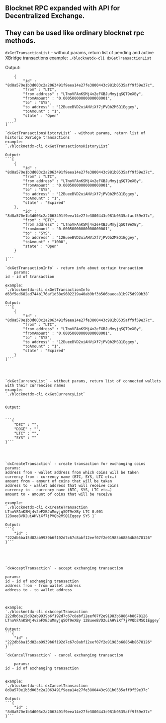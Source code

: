 ## Blocknet RPC expanded with API for Decentralized Exchange. 
## They can be used like ordinary blocknet rpc methods.

`dxGetTransactionList` - without params, return list of pending and active XBridge transactions
example:
`./blocknetdx-cli dxGetTransactionList`

Output:
```[
    {
        "id" : "8d8a570e1b3d003c2a2063491f9eea14e27fe3800443c981b0535aff9f59e37c",
        "from" : "LTC",
        "from address" : "LTnoVFAnKSMj4v2eFXBJuMmyjqSQT9eXBy",
        "fromAmount" : "0.00050000000000000001",
        "to" : "SYS",
        "to address" : "12BueeBVD2uiAHViXf7jPVQb2MSQ1Eggey",
        "toAmount" : "1",
        "state" : "Open"
    }
]```
                                   
`dxGetTransactionsHistoryList` - without params, return list of historic XBridge transactions
example:
`./blocknetdx-cli dxGetTransactionsHistoryList`

Output:
```[
    {
        "id" : "8d8a570e1b3d003c2a2063491f9eea14e27fe3800443c981b0535aff9f59e37c",
        "from" : "LTC",
        "from address" : "LTnoVFAnKSMj4v2eFXBJuMmyjqSQT9eXBy",
        "fromAmount" : "0.00050000000000000001",
        "to" : "SYS",
        "to address" : "12BueeBVD2uiAHViXf7jPVQb2MSQ1Eggey",
        "toAmount" : "1",
        "state" : "Expired"
    },
        "id" : "8d8a570e1b3d003c2a2063491f9eea14e27fe3800443c981b0535afacf59e37c",
        "from" : "BTC",
        "from address" : "LTnoVFAnKSMj4v2eFXBJuMmyjqSQT9eXBy",
        "fromAmount" : "0.00050000000000000001",
        "to" : "SYS",
        "to address" : "12BueeBVD2uiAHViXf7jPVQb2MSQ1Eggey",
        "toAmount" : "1000",
        "state" : "Open"
    }

]```

`dxGetTransactionInfo` - return info about certain transaction
	params:
id - id of transaction

example:
`./blocknetdx-cli dxGetTransactionInfo d63f5ed682ad744b176af1d58e9602219a40ab9bf3b506baeca81b975d999b38`

Output:
```[
    {
        "id" : "8d8a570e1b3d003c2a2063491f9eea14e27fe3800443c981b0535aff9f59e37c",
        "from" : "LTC",
        "from address" : "LTnoVFAnKSMj4v2eFXBJuMmyjqSQT9eXBy",
        "fromAmount" : "0.00050000000000000001",
        "to" : "SYS",
        "to address" : "12BueeBVD2uiAHViXf7jPVQb2MSQ1Eggey",
        "toAmount" : "1",
        "state" : "Expired"
    }
]```




`dxGetCurrencyList` - without params, return list of connected wallets with their currencies names
example:
`./blocknetdx-cli dxGetCurrencyList`


Output:


```{
    "DEC" : "",
    "DOGE" : "",
    "LTC" : "",
    "SYS" : ""
}```




`dxCreateTransaction` - create transaction for exchanging coins 	
params:
address from - wallet address from which coins will be taken
currency from - currency name (BTC, SYS, LTC etc…)
amount from - amount of coins that will be taken
address to - wallet address that will receive coins 
currency to - currency name (BTC, SYS, LTC etc…)
amount to - amount of coins that will be receive

example:
`./blocknetdx-cli dxCreateTransaction LTnoVFAnKSMj4v2eFXBJuMmyjqSQT9eXBy LTC 0.001 12BueeBVD2uiAHViXf7jPVQb2MSQ1Eggey SYS 1`

Output:
```{
    "id" : "222db6ba15d82ab9939b6f192d7c67c8abf12eef07f2e91983b68864b8678126"
}```





`dxAcceptTransaction` - accept exchanging transaction

params:
id - id of exchanging transaction
address from - from wallet address
address to - to wallet address



example:
`./blocknetdx-cli dxAcceptTransaction 222db6ba15d82ab9939b6f192d7c67c8abf12eef07f2e91983b68864b8678126 LTnoVFAnKSMj4v2eFXBJuMmyjqSQT9eXBy 12BueeBVD2uiAHViXf7jPVQb2MSQ1Eggey`

Output:
```{
    "id" : "222db6ba15d82ab9939b6f192d7c67c8abf12eef07f2e91983b68864b8678126"
}```

`dxCancelTransaction` - cancel exchanging transaction

	params:
id - id of exchanging transaction


example:
`./blocknetdx-cli dxCancelTransaction 8d8a570e1b3d003c2a2063491f9eea14e27fe3800443c981b0535aff9f59e37c`

Output:
```{
    "id" : "8d8a570e1b3d003c2a2063491f9eea14e27fe3800443c981b0535aff9f59e37c"
}```


